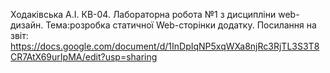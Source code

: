 Ходаківська А.І. КВ-04.
Лабораторна робота №1 з дисципліни web-дизайн. Тема:розробка статичної Web-сторінки додатку.
Посилання на звіт: https://docs.google.com/document/d/1InDpIqNP5xqWXa8njRc3RjTL3S3T8CR7AtX69urIpMA/edit?usp=sharing
